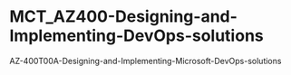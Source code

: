 # MCT_AZ400-Designing-and-Implementing-DevOps-solutions
AZ-400T00A-Designing-and-Implementing-Microsoft-DevOps-solutions
